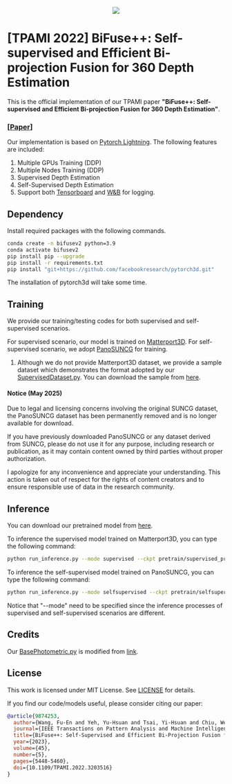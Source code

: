 <p align='center'>
<img src='src/teaser.jpg'>
</p>

# [TPAMI 2022] BiFuse++: Self-supervised and Efficient Bi-projection Fusion for 360 Depth Estimation
This is the official implementation of our TPAMI paper **"BiFuse++: Self-supervised and Efficient Bi-projection Fusion for 360 Depth Estimation"**. 

### [[Paper](https://arxiv.org/abs/2209.02952)]

Our implementation is based on [Pytorch Lightning](https://www.pytorchlightning.ai/). The following features are included:
1. Multiple GPUs Training (DDP)
2. Multiple Nodes Training (DDP)
3. Supervised Depth Estimation
4. Self-Supervised Depth Estimation
5. Support both [Tensorboard](https://www.tensorflow.org/tensorboard) and [W&B](https://wandb.ai/site) for logging.


## Dependency
Install required packages with the following commands.
```bash
conda create -n bifusev2 python=3.9
conda activate bifusev2
pip install pip --upgrade
pip install -r requirements.txt
pip install "git+https://github.com/facebookresearch/pytorch3d.git"
```
The installation of pytorch3d will take some time.

## Training
We provide our training/testing codes for both supervised and self-supervised scenarios. 

For supervised scenario, our model is trained on [Matterport3D](https://niessner.github.io/Matterport/). For self-supervised scenario, we adopt [PanoSUNCG](https://aliensunmin.github.io/project/360-depth/) for training.

1. Although we do not provide Matterport3D dataset, we provide a sample dataset which demonstrates the format adopted by our [SupervisedDataset.py](./BiFusev2/Dataset/SupervisedDataset.py). You can download the sample from [here](https://drive.google.com/file/d/1NA5hWrvPGkMjAuktLu6qw91D8WqJv_6U/view?usp=sharing).

#### Notice (May 2025)

Due to legal and licensing concerns involving the original SUNCG dataset, the PanoSUNCG dataset has been permanently removed and is no longer available for download.

If you have previously downloaded PanoSUNCG or any dataset derived from SUNCG, please do not use it for any purpose, including research or publication, as it may contain content owned by third parties without proper authorization.

I apologize for any inconvenience and appreciate your understanding. This action is taken out of respect for the rights of content creators and to ensure responsible use of data in the research community.

## Inference
You can download our pretrained model from [here](https://drive.google.com/file/d/1ZeQrCt4HQrZ3KGdROzqxWdqB4zz1EkTG/view?usp=sharing).

To inference the supervised model trained on Matterport3D, you can type the following command:
```bash
python run_inference.py --mode supervised --ckpt pretrain/supervised_pretrain.pkl  --img data/mp3d.jpg
```
To inference the self-supervised model trained on PanoSUNCG, you can type the following command:
```bash
python run_inference.py --mode selfsupervised --ckpt pretrain/selfsupervised_pretrain.pkl  --img data/panosuncg.jpg
```
Notice that "--mode" need to be specified since the inference processes of supervised and self-supervised scenarios are different.

## Credits
Our [BasePhotometric.py](./BiFusev2/Loss/BasePhotometric.py) is modified from [link](https://github.com/ClementPinard/SfmLearner-Pytorch).

## License
This work is licensed under MIT License. See [LICENSE](./LICENSE) for details.

If you find our code/models useful, please consider citing our paper:
```bibtex
@article{9874253,
  author={Wang, Fu-En and Yeh, Yu-Hsuan and Tsai, Yi-Hsuan and Chiu, Wei-Chen and Sun, Min},
  journal={IEEE Transactions on Pattern Analysis and Machine Intelligence}, 
  title={BiFuse++: Self-Supervised and Efficient Bi-Projection Fusion for 360° Depth Estimation}, 
  year={2023},
  volume={45},
  number={5},
  pages={5448-5460},
  doi={10.1109/TPAMI.2022.3203516}
}
```
